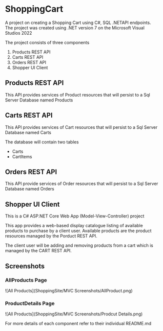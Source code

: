 # ShoppingCart
A project on creating a Shopping Cart using C#, SQL .NETAPI endpoints.
The project was created using .NET version 7 on the Microsoft Visual Studios 2022

The project consists of three components
1. Products REST API
2. Carts REST API
3. Orders REST API
4. Shopper UI Client

## Products REST API
This API provides services of Product resources that will persist to a Sql Server Database named Products

## Carts REST API
This API provides services of Cart resources that will persist to a Sql Server Database named Carts

The database will contain two tables
- Carts
- CartItems

## Orders REST API
This API provide services of Order resources that will persist to a Sql Server Database named Orders

## Shopper UI Client
This is a C# ASP.NET Core Web App (Model-View-Controller) project

This app provides a web-based display catalogue listing of available products to purchase by a client user.
Available products are the product resources managed by the Porduct REST API.

The client user will be adding and removing products from a cart which is managed by the CART REST API.

## Screenshots

### AllProducts Page
![All Products](ShoppingSite/MVC Screenshots/AllProduct.png)


### ProductDetails Page
![All Products](ShoppingSite/MVC Screenshots/Prodcut Details.png)


For more details of each component refer to their individual README.md 
